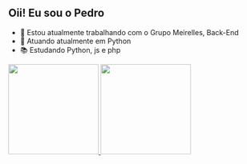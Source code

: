 ## Oii! Eu sou o Pedro

- 🔭 Estou atualmente trabalhando com o Grupo Meirelles, Back-End
- 🐍 Atuando atualmente em Python
- 📚 Estudando Python, js e php

<div>
  <a href="https://github.com/pedrlucz"/>
  <img height="180em" src="https://github-readme-stats.vercel.app/api?username=pedrlucz&show_icons=true&theme=midnight-purple&include_all_commit=true&count_private=true&hide_rank=true"/>
  <img height="180em" src="https://github-readme-stats.vercel.app/api/top-langs/?username=rafaballerini&layout=compact&langs_count=6&theme=midnight-purple"/>
</div>

##
